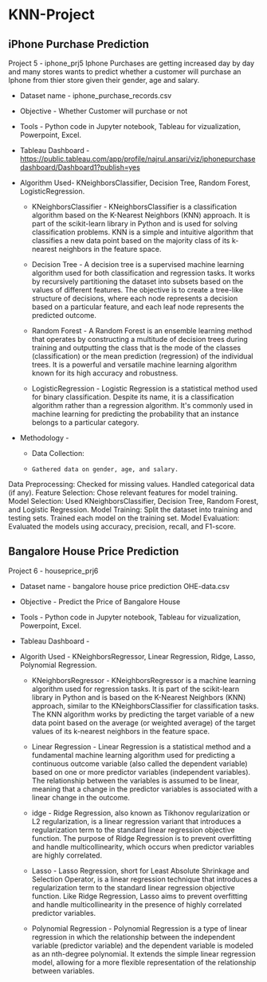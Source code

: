 # KNN-Project

## iPhone Purchase Prediction
Project 5 - iphone_prj5
Iphone Purchases are getting increased day by day and many stores wants to predict whether a customer will purchase an Iphone 
from thier store given their gender, age and salary.
+ Dataset name - iphone_purchase_records.csv

+ Objective  - Whether Customer will purchase or not

+ Tools - Python code in Jupyter notebook, Tableau for vizualization, Powerpoint, Excel.

+ Tableau Dashboard - https://public.tableau.com/app/profile/najrul.ansari/viz/iphonepurchasedashboard/Dashboard1?publish=yes

+ Algorithm Used- KNeighborsClassifier, Decision Tree, Random Forest, LogisticRegression.

  + KNeighborsClassifier - KNeighborsClassifier is a classification algorithm based on the K-Nearest Neighbors (KNN) approach. 
It is part of the scikit-learn library in Python and is used for solving classification problems. 
KNN is a simple and intuitive algorithm that classifies a new data point based on the majority class of its k-nearest neighbors in the feature space.

  + Decision Tree - A decision tree is a supervised machine learning algorithm used for both classification and regression tasks. 
It works by recursively partitioning the dataset into subsets based on the values of different features. 
The objective is to create a tree-like structure of decisions, where each node represents a decision based on a particular feature, 
and each leaf node represents the predicted outcome.

  + Random Forest - A Random Forest is an ensemble learning method that operates by constructing a multitude of decision trees during training and 
outputting the class that is the mode of the classes (classification) or the mean prediction (regression) of the individual trees. 
It is a powerful and versatile machine learning algorithm known for its high accuracy and robustness.

  + LogisticRegression - Logistic Regression is a statistical method used for binary classification. 
Despite its name, it is a classification algorithm rather than a regression algorithm. 
It's commonly used in machine learning for predicting the probability that an instance belongs to a particular category.

+ Methodology - 
  + Data Collection:
  +     Gathered data on gender, age, and salary.
Data Preprocessing:
Checked for missing values.
Handled categorical data (if any).
Feature Selection:
Chose relevant features for model training.
Model Selection:
Used KNeighborsClassifier, Decision Tree, Random Forest, and Logistic Regression.
Model Training:
Split the dataset into training and testing sets.
Trained each model on the training set.
Model Evaluation:
Evaluated the models using accuracy, precision, recall, and F1-score.


## Bangalore House Price Prediction
Project 6 - houseprice_prj6
+ Dataset name - bangalore house price prediction OHE-data.csv
+ Objective - Predict the Price of Bangalore House

+ Tools - Python code in Jupyter notebook, Tableau for vizualization, Powerpoint, Excel.

+ Tableau Dashboard - 

+ Algorith Used - KNeighborsRegressor, Linear Regression, Ridge, Lasso, Polynomial Regression.

  + KNeighborsRegressor - KNeighborsRegressor is a machine learning algorithm used for regression tasks. It is part of the scikit-learn library in Python and is based on the K-Nearest Neighbors (KNN) approach, similar to the KNeighborsClassifier for classification tasks. The KNN algorithm works by predicting the target variable of a new data point based on the average (or weighted average) of the target values of its k-nearest neighbors in the feature space.

  + Linear Regression - Linear Regression is a statistical method and a fundamental machine learning algorithm used for predicting a continuous outcome variable (also called the dependent variable) based on one or more predictor variables (independent variables). The relationship between the variables is assumed to be linear, meaning that a change in the predictor variables is associated with a linear change in the outcome.

  + idge - Ridge Regression, also known as Tikhonov regularization or L2 regularization, is a linear regression variant that introduces a regularization term to the standard linear regression objective function. The purpose of Ridge Regression is to prevent overfitting and handle multicollinearity, which occurs when predictor variables are highly correlated.

  + Lasso - Lasso Regression, short for Least Absolute Shrinkage and Selection Operator, is a linear regression technique that introduces a regularization term to the standard linear regression objective function. Like Ridge Regression, Lasso aims to prevent overfitting and handle multicollinearity in the presence of highly correlated predictor variables.

  + Polynomial Regression - Polynomial Regression is a type of linear regression in which the relationship between the independent variable (predictor variable) and the dependent variable is modeled as an nth-degree polynomial. It extends the simple linear regression model, allowing for a more flexible representation of the relationship between variables.

